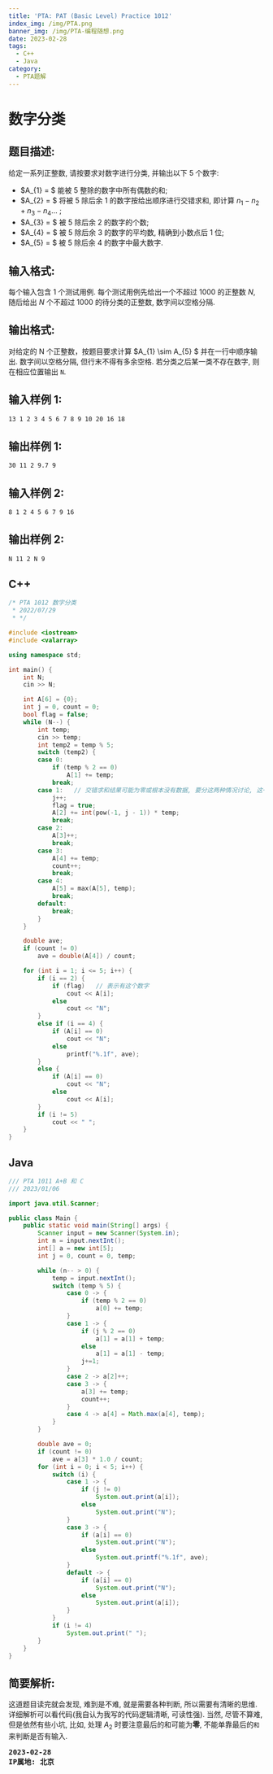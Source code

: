 ```yaml
---
title: 'PTA: PAT (Basic Level) Practice 1012'
index_img: /img/PTA.png
banner_img: /img/PTA-编程随想.png
date: 2023-02-28
tags:
  - C++
  - Java
category:
  - PTA题解
---
```


# 数字分类

## 题目描述: 
给定一系列正整数, 请按要求对数字进行分类, 并输出以下 5 个数字: 
* $A_{1} = $ 能被 5 整除的数字中所有偶数的和;
* $A_{2} = $ 将被 5 除后余 1 的数字按给出顺序进行交错求和, 即计算 $n_{1} - n_{2} + n_{3} - n_{4} ...$ ;
* $A_{3} = $ 被 5 除后余 2 的数字的个数;
* $A_{4} = $ 被 5 除后余 3 的数字的平均数, 精确到小数点后 1 位;
* $A_{5} = $  被 5 除后余 4 的数字中最大数字.

## 输入格式: 
每个输入包含 1 个测试用例. 每个测试用例先给出一个不超过 1000 的正整数 $N$, 随后给出 $N$ 个不超过 1000 的待分类的正整数, 数字间以空格分隔.

## 输出格式:
对给定的 N 个正整数，按题目要求计算 $A_{1} \sim A_{5} $ 并在一行中顺序输出. 数字间以空格分隔, 但行末不得有多余空格.
若分类之后某一类不存在数字, 则在相应位置输出 `N`.

## 输入样例 1:
```txt
13 1 2 3 4 5 6 7 8 9 10 20 16 18
```

## 输出样例 1:
```txt
30 11 2 9.7 9
```
## 输入样例 2:
```txt
8 1 2 4 5 6 7 9 16
```

## 输出样例 2:
```txt
N 11 2 N 9
```


## C++
```cpp
/* PTA 1012 数字分类
 * 2022/07/29
 * */

#include <iostream>
#include <valarray>

using namespace std;

int main() {
    int N;
    cin >> N;

    int A[6] = {0};
    int j = 0, count = 0;
    bool flag = false;
    while (N--) {
        int temp;
        cin >> temp;
        int temp2 = temp % 5;
        switch (temp2) {
        case 0:
            if (temp % 2 == 0)
                A[1] += temp;
            break;
        case 1:   // 交错求和结果可能为零或根本没有数据, 要分这两种情况讨论, 这一点比较坑
            j++;
            flag = true;
            A[2] += int(pow(-1, j - 1)) * temp;
            break;
        case 2:
            A[3]++;
            break;
        case 3:
            A[4] += temp;
            count++;
            break;
        case 4:
            A[5] = max(A[5], temp);
            break;
        default:
            break;
        }
    }

    double ave;
    if (count != 0)
        ave = double(A[4]) / count;

    for (int i = 1; i <= 5; i++) {
        if (i == 2) {
            if (flag)   // 表示有这个数字
                cout << A[i];
            else
                cout << "N";
        }
        else if (i == 4) {
            if (A[i] == 0)
                cout << "N";
            else
                printf("%.1f", ave);
        }
        else {
            if (A[i] == 0)
                cout << "N";
            else
                cout << A[i];
        }
        if (i != 5)
            cout << " ";
    }
}
```

## Java
```java
/// PTA 1011 A+B 和 C
/// 2023/01/06

import java.util.Scanner;

public class Main {
    public static void main(String[] args) {
        Scanner input = new Scanner(System.in);
        int n = input.nextInt();
        int[] a = new int[5];
        int j = 0, count = 0, temp;

        while (n-- > 0) {
            temp = input.nextInt();
            switch (temp % 5) {
                case 0 -> {
                    if (temp % 2 == 0)
                        a[0] += temp;
                }
                case 1 -> {
                    if (j % 2 == 0)
                        a[1] = a[1] + temp;
                    else
                        a[1] = a[1] - temp;
                    j+=1;
                }
                case 2 -> a[2]++;
                case 3 -> {
                    a[3] += temp;
                    count++;
                }
                case 4 -> a[4] = Math.max(a[4], temp);
            }
        }

        double ave = 0;
        if (count != 0)
            ave = a[3] * 1.0 / count;
        for (int i = 0; i < 5; i++) {
            switch (i) {
                case 1 -> {
                    if (j != 0)
                        System.out.print(a[i]);
                    else
                        System.out.print("N");
                }
                case 3 -> {
                    if (a[i] == 0)
                        System.out.print("N");
                    else
                        System.out.printf("%.1f", ave);
                }
                default -> {
                    if (a[i] == 0)
                        System.out.print("N");
                    else
                        System.out.print(a[i]);
                }
            }
            if (i != 4)
                System.out.print(" ");
        }
    }
}
```
## 简要解析:
这道题目读完就会发现, 难到是不难, 就是需要各种判断, 所以需要有清晰的思维.
详细解析可以看代码(我自认为我写的代码逻辑清晰, 可读性强).
当然, 尽管不算难, 但是依然有些小坑, 比如, 处理 $A_{2}$ 时要注意最后的和可能为**零**, 不能单靠最后的`和`来判断是否有输入.


<pre class="note note-info">
<strong>2023-02-28</strong> 
<strong>IP属地: 北京</strong>
</pre>